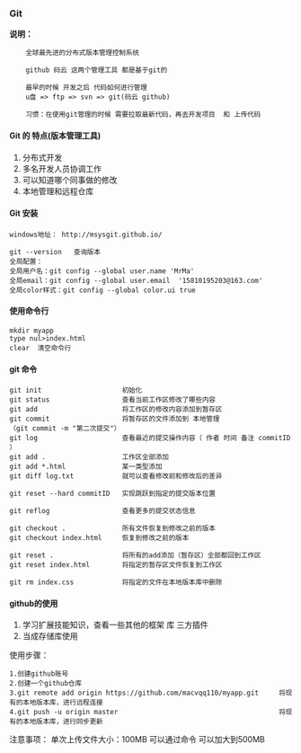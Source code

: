 ### Git

**说明：**

```
    全球最先进的分布式版本管理控制系统

    github 码云 这两个管理工具 都是基于git的

    最早的时候 开发之后 代码如何进行管理
    u盘 => ftp => svn => git(码云 github)

    习惯：在使用git管理的时候 需要拉取最新代码，再去开发项目  和 上传代码
```

#### Git 的 特点(版本管理工具)

1. 分布式开发
2. 多名开发人员协调工作
3. 可以知道哪个同事做的修改
4. 本地管理和远程仓库

#### Git 安装

```
windows地址： http://msysgit.github.io/

git --version   查询版本
全局配置：
全局用户名：git config --global user.name 'MrMa'
全局email：git config --global user.email  '15810195203@163.com'
全局color样式：git config --global color.ui true
```

#### 使用命令行

```
mkdir myapp
type nul>index.html
clear  清空命令行
```

#### git 命令

```
git init                    初始化
git status                  查看当前工作区修改了哪些内容
git add                     将工作区的修改内容添加到暂存区
git commit                  将暂存区的文件添加到 本地管理
（git commit -m "第二次提交"） 
git log                     查看最近的提交操作内容（ 作者 时间 备注 commitID ）
git add .                   工作区全部添加
git add *.html              某一类型添加
git diff log.txt            就可以查看修改前和修改后的差异

git reset --hard commitID   实现跳跃到指定的提交版本位置

git reflog                  查看更多的提交状态信息

git checkout .              所有文件恢复到修改之前的版本
git checkout index.html     恢复到修改之前的版本

git reset .                 将所有的add添加（暂存区）全部都回到工作区
git reset index.html        将指定的暂存区文件恢复到工作区

git rm index.css            将指定的文件在本地版本库中删除
```

#### github的使用

1. 学习扩展技能知识，查看一些其他的框架 库 三方插件
2. 当成存储库使用

使用步骤：

```
1.创建github账号
2.创建一个github仓库
3.git remote add origin https://github.com/macvqq110/myapp.git     将现有的本地版本库，进行远程连接
4.git push -u origin master                                        将现有的本地版本库，进行同步更新
```

注意事项： 单次上传文件大小：100MB 可以通过命令 可以加大到500MB